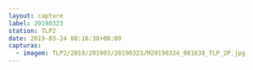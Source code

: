 ```yaml
---
layout: capture
label: 20190323
station: TLP2
date: 2019-03-24 08:16:38+00:00
capturas:
  - imagem: TLP2/2019/201903/20190323/M20190324_081638_TLP_2P.jpg
---
```

